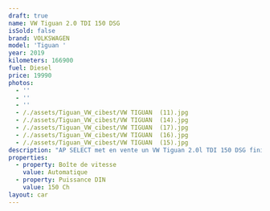 ```yaml
---
draft: true
name: VW Tiguan 2.0 TDI 150 DSG
isSold: false
brand: VOLKSWAGEN
model: 'Tiguan '
year: 2019
kilometers: 166900
fuel: Diesel
price: 19990
photos:
  - ''
  - ''
  - ''
  - /./assets/Tiguan_VW_cibest/VW TIGUAN  (11).jpg
  - /./assets/Tiguan_VW_cibest/VW TIGUAN  (14).jpg
  - /./assets/Tiguan_VW_cibest/VW TIGUAN  (17).jpg
  - /./assets/Tiguan_VW_cibest/VW TIGUAN  (16).jpg
  - /./assets/Tiguan_VW_cibest/VW TIGUAN  (15).jpg
description: "AP SELECT met en vente un VW Tiguan 2.0l TDI 150 DSG finition IQ.Drive .\nModèle du 06/2019 avec 166900km.\n\nCouleur gris Indium, intérieur Tissus\n\nVéhicule origine France \U0001F1EB\U0001F1F7 de première main.\n\nVendu avec une garantie complète 6 mois.\n\nEntretiens et historique complet dans le réseau VW.\n\nLes pneus et freins sont en très bon état.\n4 pneus hivers disponible.\n\nÉquipements et options :\n- Boîte DSG 7\n- Virtual Cockpit\n- Intérieur cuir IQ.Drive\n- Discover Pro tactile\n- GPS 3D Europe\n- Lane Assist\n- Front Assist\n- Pack Carbon intérieur\n- Jantes 17 pouces originales\n- Phares Bi Xénon directionnels\n- Feux de jour à LED\n- Controle automatique des feux de route ALS\n- Parc distance contrôle PDC avant / arrière\n- Caméra de recul\n- Park Assist\n- Keyless Ouverture / fermeture sans clés\n- Démarrage sans clés\n- Connexion Ipod et USB\n- Volant sport multifonctions\n- Affichage multifonctions plus\n- Climatisation bi zone\n- Éclairage et essuie-glaces automatique\n- Rétroviseurs rabattable électriquement et chauffants\n- Rétroviseurs int / ext Electrochrome\n- Bluetooth\n- Éclairage d ambiance\n\n\nDisponible et visible sur RDV pour acheteur sérieux.\n\nPossibilité d'une garantie 3, 6 ou 12 mois en supplément.\n\nRéalisation des démarches d'immatriculation.\n\nAP SELECT c'est des solutions de courtage et conciergerie sur mesure pour profiter librement de sa passion et de son patrimoine.\n\nPrenez le volant, AP SELECT s'occupe du reste."
properties:
  - property: Boîte de vitesse
    value: Automatique
  - property: Puissance DIN
    value: 150 Ch
layout: car
---
```


